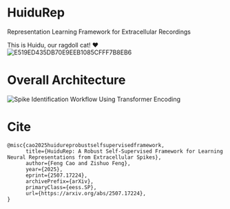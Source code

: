 # HuiduRep
Representation Learning Framework for Extracellular Recordings

This is Huidu, our ragdoll cat! ❤
![E519ED435DB70E9EEB1085CFFF7B8EB6](https://github.com/user-attachments/assets/9ee3624a-e004-4af5-a8e4-e520340fe7e3)

# Overall Architecture
![Spike Identification Workflow Using Transformer Encoding](https://github.com/user-attachments/assets/f10c9931-fd89-4fc4-bbc8-e7574c24870b)

# Cite
```
@misc{cao2025huidureprobustselfsupervisedframework,
      title={HuiduRep: A Robust Self-Supervised Framework for Learning Neural Representations from Extracellular Spikes}, 
      author={Feng Cao and Zishuo Feng},
      year={2025},
      eprint={2507.17224},
      archivePrefix={arXiv},
      primaryClass={eess.SP},
      url={https://arxiv.org/abs/2507.17224}, 
}
```

